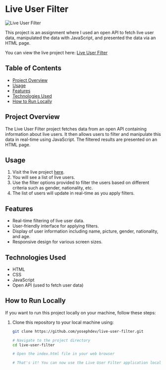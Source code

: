 # Live User Filter

![Live User Filter](./app-preview.png)

This project is an assignment where I used an open API to fetch live user data, manipulated the data with JavaScript, and presented the data via an HTML page.

You can view the live project here: [Live User Filter](https://yosephdev.github.io/live-user-filter/)

## Table of Contents

- [Project Overview](#project-overview)
- [Usage](#usage)
- [Features](#features)
- [Technologies Used](#technologies-used)
- [How to Run Locally](#how-to-run-locally)

## Project Overview

The Live User Filter project fetches data from an open API containing information about live users. It then allows users to filter and manipulate this data in real-time using JavaScript. The filtered results are presented on an HTML page.

## Usage

1. Visit the live project [here](https://yosephdev.github.io/live-user-filter/).
2. You will see a list of live users.
3. Use the filter options provided to filter the users based on different criteria such as gender, nationality, etc.
4. The list of users will update in real-time as you apply filters.

## Features

- Real-time filtering of live user data.
- User-friendly interface for applying filters.
- Display of user information including name, picture, gender, nationality, and age.
- Responsive design for various screen sizes.

## Technologies Used

- HTML
- CSS
- JavaScript
- Open API (used to fetch user data)

## How to Run Locally

If you want to run this project locally on your machine, follow these steps:

1. Clone this repository to your local machine using:

   ```bash
   git clone https://github.com/yosephdev/live-user-filter.git

   # Navigate to the project directory
   cd live-user-filter

   # Open the index.html file in your web browser

   # That's it! You can now use the Live User Filter application locally on your machine.


